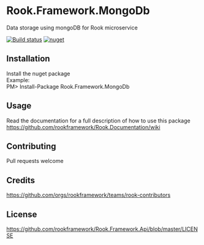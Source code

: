 # Rook.Framework.MongoDb
Data storage using mongoDB for Rook microservice

[![Build status](https://travis-ci.org/rookframework/Rook.Framework.MongoDb.svg?branch=master)](https://travis-ci.org/rookframework/Rook.Framework.MongoDb)
[![nuget](https://img.shields.io/nuget/v/Rook.Framework.MongoDb.svg)](https://www.nuget.org/packages/Rook.Framework.MongoDb/)

## Installation
Install the nuget package<br/>
Example:<br/>
PM> Install-Package Rook.Framework.MongoDb

## Usage
Read the documentation for a full description of how to use this package
https://github.com/rookframework/Rook.Documentation/wiki

## Contributing
Pull requests welcome

## Credits
https://github.com/orgs/rookframework/teams/rook-contributors

## License
https://github.com/rookframework/Rook.Framework.Api/blob/master/LICENSE

